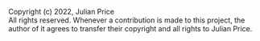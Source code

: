 Copyright (c) 2022, Julian Price<br>
All rights reserved. Whenever a contribution is made to this project, the author of it agrees to transfer their copyright and all rights to Julian Price.
